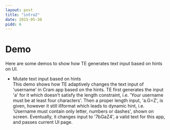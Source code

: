 ```yaml
---
layout: post
title: "intro2"
date: 2015-05-30
pidd: 6
---
```

# Demo
Here are some demos to show how TE generates text input based on hints on UI. 
- Mutate text input based on hints<br>
   This demo shows how TE adaptively changes the text input of 'username' in Cram app based on the hints. TE first generates the input 'a' for it which doesn't satisfy the length constraint, i.e. 'Your username must be at least four characters'. Then a proper length input, 'a.G=Z', is given, however it still illformat which leads to dynamic hint, i.e. 'Username must contain only letter, numbers or dashes', shown on screen. Eventually, it changes input to '7bGaZ4', a valid text for this app, and passes current UI page.  